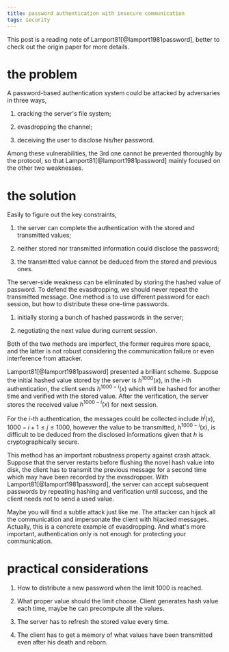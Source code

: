 ```yaml
---
title: password authentication with insecure communication
tags: security
---
```


This post is a reading note of Lamport81[@lamport1981password], better to check out the origin paper for more details.

# the problem

A password-based authentication system could be attacked by adversaries in three ways, 

1. cracking the server's file system;

2. evasdropping the channel;

3. deceiving the user to disclose his/her password.

Among these vulnerabilities, the 3rd one cannot be prevented thoroughly by the protocol, so that Lamport81[@lamport1981password] mainly focused on the other two weaknesses.

# the solution

Easily to figure out the key constraints, 

1. the server can complete the authentication with the stored and transmitted values;

2. neither stored nor transmitted information could disclose the password;

3. the transmitted value cannot be deduced from the stored and previous ones.

The server-side weakness can be eliminated by storing the hashed value of password. To defend the evasdropping, we should never repeat the transmitted message. One method is to use different password for each session, but how to distribute these one-time passwords.

1. initially storing a bunch of hashed passwords in the server;

2. negotiating the next value during current session.

Both of the two methods are imperfect, the former requires more space, and the latter is not robust considering the communication failure or even interference from attacker. 

Lamport81[@lamport1981password] presented a brilliant scheme. Suppose the initial hashed value stored by the server is $h^{1000}(x)$, in the $i$-th authentication, the client sends $h^{1000-i}(x)$ which will be hashed for another time and verified with the stored value. After the verification, the server stores the received value $h^{1000-i}(x)$ for next session.

For the $i$-th authentication, the messages could be collected include $h^{j}(x), 1000-i+1 \leq j \leq 1000$, however the value to be transmitted, $h^{1000-i}(x)$, is difficult to be deduced from the disclosed informations given that $h$ is cryptographically secure.

This method has an important robustness property against crash attack. Suppose that the server restarts before flushing the novel hash value into disk, the client has to transmit the previous message for a second time which may have been recorded by the evasdropper. With Lamport81[@lamport1981password], the server can accept subsequent passwords by repeating hashing and verification until success, and the client needs not to send a used value.

Maybe you will find a subtle attack just like me. The attacker can hijack all the communication and impersonate the client with hijacked messages. Actually, this is a concrete example of evasdropping. And what's more important, authentication only is not enough for protecting your communication.

# practical considerations

1. How to distribute a new password when the limit 1000 is reached.

2. What proper value should the limit choose. Client generates hash value each time, maybe he can precompute all the values. 

3. The server has to refresh the stored value every time.

4. The client has to get a memory of what values have been transmitted even after his death and reborn.

